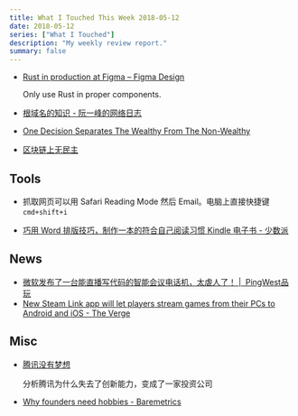 ```yaml
---
title: What I Touched This Week 2018-05-12
date: 2018-05-12
series: ["What I Touched"]
description: "My weekly review report."
summary: false
---
```


* [Rust in production at Figma – Figma Design](https://blog.figma.com/rust-in-production-at-figma-e10a0ec31929)

    Only use Rust in proper components.

* [根域名的知识 - 阮一峰的网络日志](http://www.ruanyifeng.com/blog/2018/05/root-domain.html?utm_campaign=digest&utm_medium=email&utm_source=nuzzel)
* [One Decision Separates The Wealthy From The Non-Wealthy](https://medium.com/thrive-global/want-automatic-motivation-and-wealth-do-this-one-thing-immediately-7ae22a88731c)
* [区块链上无民主](https://mp.weixin.qq.com/s?__biz=MzU5ODQ5ODkzMw%3D%3D&chksm=fe42080cc935811a131e4205cf12d1b7e9b9003a20a96799eefc3a5bdeca82d3214ea4135164&idx=1&mid=2247484182&mpshare=1&scene=1&sn=2796988d47aa6da3d0a8f55e01872a0a&srcid=0504Df0qbuLvCTGlTdjVMsDb%23rd)

<!--more-->

## Tools

- 抓取网页可以用 Safari Reading Mode 然后 Email。电脑上直接快捷键 `cmd+shift+i`
* [巧用 Word 排版技巧，制作一本的符合自己阅读习惯 Kindle 电子书 - 少数派](https://sspai.com/post/44436)

## News

* [微软发布了一台能直播写代码的智能会议电话机，太虐人了！ |  PingWest品玩](http://www.pingwest.com/microsoft-build-2018-feature/)
* [New Steam Link app will let players stream games from their PCs to Android and iOS - The Verge](https://www.theverge.com/2018/5/9/17336592/steam-link-app-streaming-games-ios-android-pc-mac-mobile)

## Misc

* [腾讯没有梦想](https://mp.weixin.qq.com/s?__biz=MjM5MDczODM3Mw%3D%3D&chksm=bd956d848ae2e4928315a6b80e903a1bc267c18612d63063d3d2c2a26604a1552d03b0239e78&idx=1&mid=2653028142&mpshare=1&scene=1&sn=0dd174c676138016803af3d9ac77e919&srcid=0506CwBRWIetLxorOIRqqUJ6%23rd)

    分析腾讯为什么失去了创新能力，变成了一家投资公司

* [Why founders need hobbies - Baremetrics](https://baremetrics.com/blog/why-founders-need-hobbies?utm_source=wanqu.co&utm_campaign=Wanqu+Daily&utm_medium=website)
